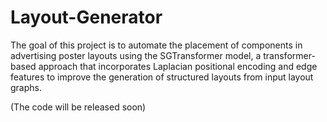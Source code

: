 # Layout-Generator
The goal of this project is to automate the placement of components in advertising poster layouts using the SGTransformer model, a transformer-based approach that incorporates Laplacian positional encoding and edge features to improve the generation of structured layouts from input layout graphs.

(The code will be released soon)
